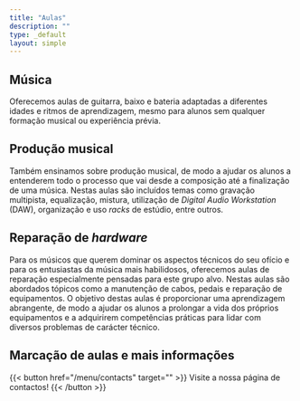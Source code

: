 ```yaml
---
title: "Aulas"
description: ""
type: _default
layout: simple
---
```


## Música

Oferecemos aulas de guitarra, baixo e bateria adaptadas a diferentes idades e ritmos de aprendizagem, mesmo para alunos sem qualquer formação musical ou experiência prévia.

## Produção musical
Também ensinamos sobre produção musical, de modo a ajudar os alunos a entenderem todo o processo que vai desde a composição até a finalização de uma música. Nestas aulas são incluídos temas como gravação multipista, equalização, mistura, utilização de _Digital Audio Workstation_ (DAW), organização e uso _racks_ de estúdio, entre outros.

## Reparação de _hardware_

Para os músicos que querem dominar os aspectos técnicos do seu ofício e para os entusiastas da música mais habilidosos, oferecemos aulas de reparação especialmente pensadas para este grupo alvo. Nestas aulas são abordados tópicos como a manutenção de cabos, pedais e reparação de equipamentos. O objetivo destas aulas é proporcionar uma aprendizagem abrangente, de modo a ajudar os alunos a prolongar a vida dos próprios equipamentos e a adquirirem competências práticas para lidar com diversos problemas de carácter técnico.

## Marcação de aulas e mais informações

{{< button href="/menu/contacts" target="" >}}
Visite a nossa página de contactos!
{{< /button >}}

